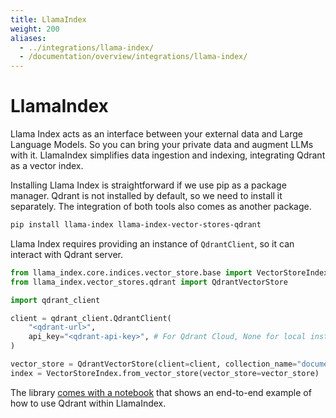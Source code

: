 ```yaml
---
title: LlamaIndex
weight: 200
aliases:
  - ../integrations/llama-index/
  - /documentation/overview/integrations/llama-index/
---
```


# LlamaIndex

Llama Index acts as an interface between your external data and Large Language Models. So you can bring your 
private data and augment LLMs with it. LlamaIndex simplifies data ingestion and indexing, integrating Qdrant as a vector index.

Installing Llama Index is straightforward if we use pip as a package manager. Qdrant is not installed by default, so we need to 
install it separately. The integration of both tools also comes as another package.

```bash
pip install llama-index llama-index-vector-stores-qdrant
```

Llama Index requires providing an instance of `QdrantClient`, so it can interact with Qdrant server.

```python
from llama_index.core.indices.vector_store.base import VectorStoreIndex
from llama_index.vector_stores.qdrant import QdrantVectorStore

import qdrant_client

client = qdrant_client.QdrantClient(
    "<qdrant-url>",
    api_key="<qdrant-api-key>", # For Qdrant Cloud, None for local instance
)

vector_store = QdrantVectorStore(client=client, collection_name="documents")
index = VectorStoreIndex.from_vector_store(vector_store=vector_store)

```

The library [comes with a notebook](https://github.com/run-llama/llama_index/blob/main/docs/examples/vector_stores/QdrantIndexDemo.ipynb) 
that shows an end-to-end example of how to use Qdrant within LlamaIndex.
